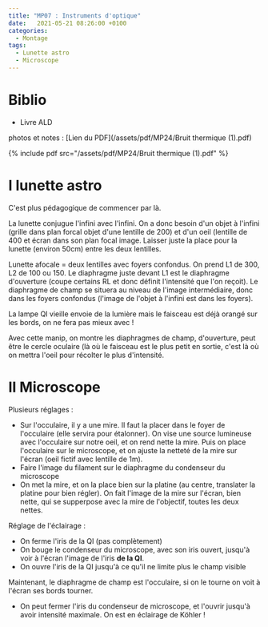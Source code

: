 ```yaml
---
title: "MP07 : Instruments d'optique"
date:   2021-05-21 08:26:00 +0100
categories:
  - Montage
tags:
  - Lunette astro
  - Microscope
---
```

# Biblio
- Livre ALD


photos et notes : [Lien du PDF](/assets/pdf/MP24/Bruit thermique (1).pdf)

{% include pdf src="/assets/pdf/MP24/Bruit thermique (1).pdf" %}

# I lunette astro

C'est plus pédagogique de commencer par là.

La lunette conjugue l'infini avec l'infini. On a donc besoin d'un objet à l'infini (grille dans plan forcal objet d'une lentille de 200) et d'un oeil (lentille de 400 et écran dans son plan focal image. Laisser juste la place pour la lunette (environ 50cm) entre les deux lentilles.

Lunette afocale = deux lentilles avec foyers confondus. On prend L1 de 300, L2 de 100 ou 150. Le diaphragme juste devant L1 est le diaphragme d'ouverture (coupe certains RL et donc définit l'intensité que l'on reçoit). Le diaphragme de champ se situera au niveau de l'image intermédiaire, donc dans les foyers confondus (l'image de l'objet à l'infini est dans les foyers).

La lampe QI vieille envoie de la lumière mais le faisceau est déjà orangé sur les bords, on ne fera pas mieux avec ! 

Avec cette manip, on montre les diaphragmes de champ, d'ouverture, peut être le cercle oculaire (là où le faisceau est le plus petit en sortie, c'est là où on mettra l'oeil pour récolter le plus d'intensité.

# II Microscope
Plusieurs réglages : 
- Sur l'occulaire, il y a une mire. Il faut la placer dans le foyer de l'occulaire (elle servira pour étalonner). On vise une source lumineuse avec l'occulaire sur notre oeil, et on rend nette la mire. Puis on place l'occulaire sur le microscope, et on ajuste la netteté de la mire sur l'écran (oeil fictif avec lentille de 1m).
- Faire l'image du filament sur le diaphragme du condenseur du microscope
- On met la mire, et on la place bien sur la platine (au centre, translater la platine pour bien régler). On fait l'image de la mire sur l'écran, bien nette, qui se supperpose avec la mire de l'objectif, toutes les deux nettes.

Réglage de l'éclairage : 
- On ferme l'iris de la QI (pas complètement)
- On bouge le condenseur du microscope, avec son iris ouvert, jusqu'à voir à l'écran l'image de l'iris **de la QI**. 
- On ouvre l'iris de la QI jusqu'à ce qu'il ne limite plus le champ visible

Maintenant, le diaphragme de champ est l'occulaire, si on le tourne on voit à l'écran ses bords tourner.

- On peut fermer l'iris du condenseur de microscope, et l'ouvrir jusqu'à avoir intensité maximale. On est en éclairage de Köhler !
